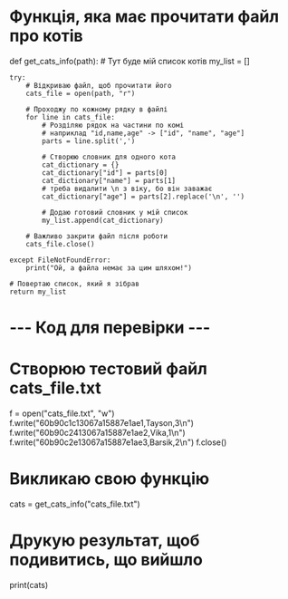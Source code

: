# Функція, яка має прочитати файл про котів

def get_cats_info(path):
    # Тут буде мій список котів
    my_list = []
    
    try:
        # Відкриваю файл, щоб прочитати його
        cats_file = open(path, "r")
        
        # Проходжу по кожному рядку в файлі
        for line in cats_file:
            # Розділяю рядок на частини по комі
            # наприклад "id,name,age" -> ["id", "name", "age"]
            parts = line.split(',')
            
            # Створюю словник для одного кота
            cat_dictionary = {}
            cat_dictionary["id"] = parts[0]
            cat_dictionary["name"] = parts[1]
            # треба видалити \n з віку, бо він заважає
            cat_dictionary["age"] = parts[2].replace('\n', '')
            
            # Додаю готовий словник у мій список
            my_list.append(cat_dictionary)

        # Важливо закрити файл після роботи
        cats_file.close()

    except FileNotFoundError:
        print("Ой, а файла немає за цим шляхом!")

    # Повертаю список, який я зібрав
    return my_list

# --- Код для перевірки ---

# Створюю тестовий файл cats_file.txt
f = open("cats_file.txt", "w")
f.write("60b90c1c13067a15887e1ae1,Tayson,3\n")
f.write("60b90c2413067a15887e1ae2,Vika,1\n")
f.write("60b90c2e13067a15887e1ae3,Barsik,2\n")
f.close()

# Викликаю свою функцію
cats = get_cats_info("cats_file.txt")

# Друкую результат, щоб подивитись, що вийшло
print(cats)
